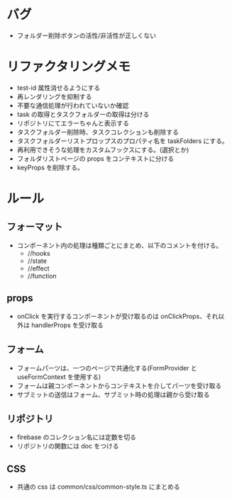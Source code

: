 # バグ

- フォルダー削除ボタンの活性/非活性が正しくない

# リファクタリングメモ

- test-id 属性消せるようにする
- 再レンダリングを抑制する
- 不要な通信処理が行われていないか確認
- task の取得とタスクフォルダーの取得は分ける
- リポジトリにてエラーちゃんと表示する
- タスクフォルダー削除時、タスクコレクションも削除する
- タスクフォルダーリストプロップスのプロパティ名を taskFolders にする。
- 再利用できそうな処理をカスタムフックスにする。(選択とか)
- フォルダリストページの props をコンテキストに分ける
- keyProps を削除する。

# ルール

## フォーマット

- コンポーネント内の処理は種類ごとにまとめ、以下のコメントを付ける。
  - //hooks
  - //state
  - //effect
  - //function

## props

- onClick を実行するコンポーネントが受け取るのは onClickProps、それ以外は handlerProps を受け取る

## フォーム

- フォームパーツは、一つのページで共通化する(FormProvider と useFormContext を使用する)
- フォームは親コンポーネントからコンテキストを介してパーツを受け取る
- サブミットの送信はフォーム、サブミット時の処理は親から受け取る

## リポジトリ

- firebase のコレクション名には定数を切る
- リポジトリの関数には doc をつける

## CSS

- 共通の css は common/css/common-style.ts にまとめる
